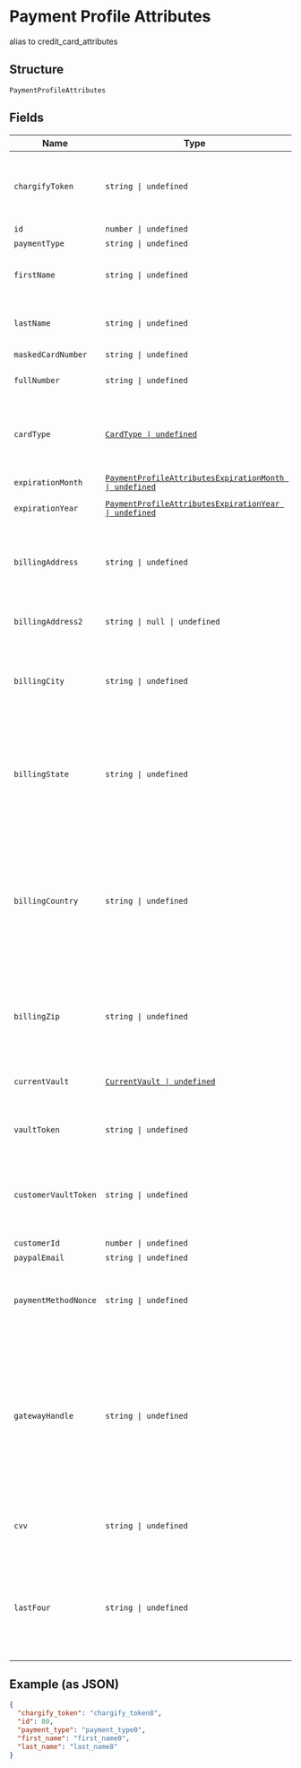 
# Payment Profile Attributes

alias to credit_card_attributes

## Structure

`PaymentProfileAttributes`

## Fields

| Name | Type | Tags | Description |
|  --- | --- | --- | --- |
| `chargifyToken` | `string \| undefined` | Optional | (Optional) Token received after sending billing informations using chargify.js. This token must be passed as a sole attribute of `payment_profile_attributes` (i.e. tok_9g6hw85pnpt6knmskpwp4ttt) |
| `id` | `number \| undefined` | Optional | - |
| `paymentType` | `string \| undefined` | Optional | - |
| `firstName` | `string \| undefined` | Optional | (Optional) First name on card or bank account. If omitted, the first_name from customer attributes will be used. |
| `lastName` | `string \| undefined` | Optional | (Optional) Last name on card or bank account. If omitted, the last_name from customer attributes will be used. |
| `maskedCardNumber` | `string \| undefined` | Optional | - |
| `fullNumber` | `string \| undefined` | Optional | The full credit card number (string representation, i.e. 5424000000000015) |
| `cardType` | [`CardType \| undefined`](../../doc/models/card-type.md) | Optional | (Optional, used only for Subscription Import) If you know the card type (i.e. Visa, MC, etc) you may supply it here so that we may display the card type in the UI. |
| `expirationMonth` | [`PaymentProfileAttributesExpirationMonth \| undefined`](../../doc/models/containers/payment-profile-attributes-expiration-month.md) | Optional | This is a container for one-of cases. |
| `expirationYear` | [`PaymentProfileAttributesExpirationYear \| undefined`](../../doc/models/containers/payment-profile-attributes-expiration-year.md) | Optional | This is a container for one-of cases. |
| `billingAddress` | `string \| undefined` | Optional | (Optional, may be required by your product configuration or gateway settings) The credit card or bank account billing street address (i.e. 123 Main St.). This value is merely passed through to the payment gateway. |
| `billingAddress2` | `string \| null \| undefined` | Optional | (Optional) Second line of the customer’s billing address i.e. Apt. 100 |
| `billingCity` | `string \| undefined` | Optional | (Optional, may be required by your product configuration or gateway settings) The credit card or bank account billing address city (i.e. “Boston”). This value is merely passed through to the payment gateway. |
| `billingState` | `string \| undefined` | Optional | (Optional, may be required by your product configuration or gateway settings) The credit card or bank account billing address state (i.e. MA). This value is merely passed through to the payment gateway. This must conform to the [ISO_3166-1](https://en.wikipedia.org/wiki/ISO_3166-1#Current_codes) in order to be valid for tax locale purposes. |
| `billingCountry` | `string \| undefined` | Optional | (Optional, may be required by your product configuration or gateway settings) The credit card or bank account billing address country, required in [ISO_3166-1 alpha-2](https://en.wikipedia.org/wiki/ISO_3166-1_alpha-2) format (i.e. “US”). This value is merely passed through to the payment gateway. Some gateways require country codes in a specific format. Please check your gateway’s documentation. If creating an ACH subscription, only US is supported at this time. |
| `billingZip` | `string \| undefined` | Optional | (Optional, may be required by your product configuration or gateway settings) The credit card or bank account billing address zip code (i.e. 12345). This value is merely passed through to the payment gateway. |
| `currentVault` | [`CurrentVault \| undefined`](../../doc/models/current-vault.md) | Optional | (Optional, used only for Subscription Import) The vault that stores the payment profile with the provided vault_token. |
| `vaultToken` | `string \| undefined` | Optional | (Optional, used only for Subscription Import) The “token” provided by your vault storage for an already stored payment profile |
| `customerVaultToken` | `string \| undefined` | Optional | (Optional, used only for Subscription Import) (only for Authorize.Net CIM storage or Square) The customerProfileId for the owner of the customerPaymentProfileId provided as the vault_token |
| `customerId` | `number \| undefined` | Optional | - |
| `paypalEmail` | `string \| undefined` | Optional | - |
| `paymentMethodNonce` | `string \| undefined` | Optional | (Required for Square unless importing with vault_token and customer_vault_token) The nonce generated by the Square Javascript library (SqPaymentForm) |
| `gatewayHandle` | `string \| undefined` | Optional | (Optional) This attribute is only available if MultiGateway feature is enabled for your Site. This feature is in the Private Beta currently. gateway_handle is used to directly select a gateway where a payment profile will be stored in. Every connected gateway must have a unique gateway handle specified. Read [Multigateway description](https://chargify.zendesk.com/hc/en-us/articles/4407761759643#connecting-with-multiple-gateways) to learn more about new concepts that MultiGateway introduces and the default behavior when this attribute is not passed. |
| `cvv` | `string \| undefined` | Optional | (Optional, may be required by your gateway settings) The 3- or 4-digit Card Verification Value. This value is merely passed through to the payment gateway. |
| `lastFour` | `string \| undefined` | Optional | (Optional, used only for Subscription Import) If you have the last 4 digits of the credit card number, you may supply them here so that we may create a masked card number (i.e. XXXX-XXXX-XXXX-1234) for display in the UI. Last 4 digits are required for refunds in Auth.Net. |

## Example (as JSON)

```json
{
  "chargify_token": "chargify_token8",
  "id": 80,
  "payment_type": "payment_type0",
  "first_name": "first_name0",
  "last_name": "last_name8"
}
```

